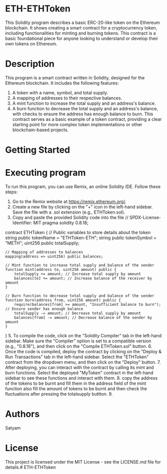 # ETH-ETHToken
This Solidity program describes a basic ERC-20-like token on the Ethereum blockchain. It shows creating a smart contract for a cryptocurrency token, including functionalities for minting and burning tokens. This contract is a basic foundational piece for anyone looking to understand or develop their own tokens on Ethereum.
# Description
This program is a smart contract written in Solidity, designed for the Ethereum blockchain. It includes the following features:

1. A token with a name, symbol, and total supply.
2. A mapping of addresses to their respective balances.
3. A mint function to increase the total supply and an address's balance.
4. A burn function to decrease the total supply and an address's balance, with checks to ensure the address has enough balance to burn.
This contract serves as a basic example of a token contract, providing a clear starting point for more complex token implementations or other blockchain-based projects.
# Getting Started
# Executing program
To run this program, you can use Remix, an online Solidity IDE. Follow these steps:

1. Go to the Remix website at https://remix.ethereum.org/.
2. Create a new file by clicking on the "+" icon in the left-hand sidebar. Save the file with a .sol extension (e.g., ETHToken.sol).
3. Copy and paste the provided Solidity code into the file
  // SPDX-License-Identifier: MIT
pragma solidity 0.8.18;

contract ETHToken {
    // Public variables to store details about the token
    string public tokenName = "ETHToken-ETH";
    string public tokenSymbol = "METH";
    uint256 public totalSupply;

    // Mapping of addresses to balances
    mapping(address => uint256) public balances;

    // Mint function to increase total supply and balance of the sender
    function mint(address to, uint256 amount) public {
        totalSupply += amount; // Increase total supply by amount
        balances[to] += amount; // Increase balance of the receiver by amount
    }

    // Burn function to decrease total supply and balance of the sender
    function burn(address from, uint256 amount) public {
        require(balances[from] >= amount, "Insufficient balance to burn"); // Ensure sender has enough balance
        totalSupply -= amount; // Decrease total supply by amount
        balances[from] -= amount; // Decrease balance of the sender by amount
    }
}
5. To compile the code, click on the "Solidity Compiler" tab in the left-hand sidebar. Make sure the "Compiler" option is set to a compatible version (e.g., "0.8.18"), and then click on the "Compile ETHToken.sol" button.
6. Once the code is compiled, deploy the contract by clicking on the "Deploy & Run Transactions" tab in the left-hand sidebar. Select the "ETHToken" contract from the dropdown menu, and then click on the "Deploy" button.
7. After deploying, you can interact with the contract by calling its mint and burn functions. Select the deployed "MyToken" contract in the left-hand sidebar to see these functions and interact with them.
8. copy the address of the tokens to be burnt and fill them in the address field of the mint function also fill the amount of tokens to be burnt and then check the fluctuations after pressing the totalsupply buttton.
9. 
# Authors
Satyam
# License
This project is licensed under the MIT License - see the LICENSE.md file for details.# ETH-ETHToken
